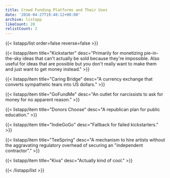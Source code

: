 ```yaml
---
title: Crowd Funding Platforms and Their Uses
date: '2016-04-27T19:48:12+00:00'
archive: listapp
likeCount: 20
relistCount: 2
---
```



{{< listapp/list order=false reverse=false >}}

   {{< listapp/item title="Kickstarter"
      desc="Primarily for monetizing pie-in-the-sky ideas that can't actually be sold because they're impossible. Also useful for ideas that are possible but you don't really want to make them and just want to get money instead." >}}

   {{< listapp/item title="Caring Bridge"
      desc="A currency exchange that converts sympathetic tears into US dollars." >}}

   {{< listapp/item title="GoFundMe"
      desc="An outlet for narcissists to ask for money for no apparent reason." >}}

   {{< listapp/item title="Donors Choose"
      desc="A republican plan for public education." >}}

   {{< listapp/item title="IndieGoGo"
      desc="Fallback for failed kickstarters." >}}

   {{< listapp/item title="TeeSpring"
      desc="A mechanism to hire artists without the aggravating regulatory overhead of securing an \"independent contractor\"." >}}

   {{< listapp/item title="Kiva"
      desc="Actually kind of cool." >}}

{{< /listapp/list >}}

